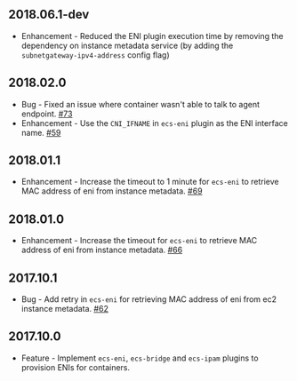 ## 2018.06.1-dev 
* Enhancement - Reduced the ENI plugin execution time by removing the 
  dependency on instance metadata service (by adding the `subnetgateway-ipv4-address`
  config flag)
 
## 2018.02.0
* Bug - Fixed an issue where container wasn't able to talk to agent endpoint.
[#73](https://github.com/aws/amazon-ecs-cni-plugins/pull/73)
* Enhancement - Use the `CNI_IFNAME` in `ecs-eni` plugin as the ENI interface
name. [#59](https://github.com/aws/amazon-ecs-cni-plugins/pull/59)

## 2018.01.1
* Enhancement - Increase the timeout to 1 minute for `ecs-eni` to retrieve MAC
  address of eni from instance metadata. [#69](https://github.com/aws/amazon-ecs-cni-plugins/pull/69)

## 2018.01.0
* Enhancement - Increase the timeout for `ecs-eni` to retrieve MAC address of
  eni from instance metadata. [#66](https://github.com/aws/amazon-ecs-cni-plugins/pull/66)

## 2017.10.1
* Bug - Add retry in `ecs-eni` for retrieving MAC address of eni from ec2
  instance metadata. [#62](https://github.com/aws/amazon-ecs-cni-plugins/pull/62)

## 2017.10.0
* Feature - Implement `ecs-eni`, `ecs-bridge` and `ecs-ipam` plugins to
  provision ENIs for containers.
